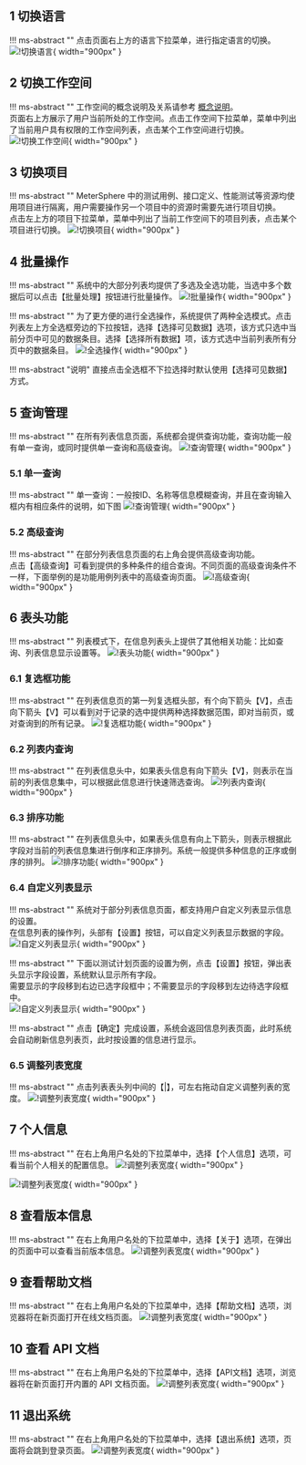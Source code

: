 ## 1 切换语言
!!! ms-abstract "" 
    点击页面右上方的语言下拉菜单，进行指定语言的切换。
![!切换语言](../img/general/切换语言.png){ width="900px" }

## 2 切换工作空间
!!! ms-abstract ""
    工作空间的概念说明及关系请参考 [概念说明](../system_arch.md#_4)。<br>
    页面右上方展示了用户当前所处的工作空间。点击工作空间下拉菜单，菜单中列出了当前用户具有权限的工作空间列表，点击某个工作空间进行切换。
![!切换工作空间](../img/general/切换工作空间.png){ width="900px" }

## 3 切换项目
!!! ms-abstract ""
    MeterSphere 中的测试用例、接口定义、性能测试等资源均使用项目进行隔离，用户需要操作另一个项目中的资源时需要先进行项目切换。<br>
    点击左上方的项目下拉菜单，菜单中列出了当前工作空间下的项目列表，点击某个项目进行切换。
![!切换项目](../img/general/切换项目.png){ width="900px" }

## 4 批量操作
!!! ms-abstract ""
    系统中的大部分列表均提供了多选及全选功能，当选中多个数据后可以点击【批量处理】按钮进行批量操作。
![!批量操作](../img/general/批量操作.png){ width="900px" }

!!! ms-abstract ""
    为了更方便的进行全选操作，系统提供了两种全选模式。点击列表左上方全选框旁边的下拉按钮，选择【选择可见数据】选项，该方式只选中当前分页中可见的数据条目。选择【选择所有数据】项，该方式选中当前列表所有分页中的数据条目。
![!全选操作](../img/general/全选操作.png){ width="900px" }

!!! ms-abstract "说明"
    直接点击全选框不下拉选择时默认使用【选择可见数据】方式。

## 5 查询管理
!!! ms-abstract ""
    在所有列表信息页面，系统都会提供查询功能，查询功能一般有单一查询，或同时提供单一查询和高级查询。
![!查询管理](../img/general/查询管理.png){ width="900px" }

### 5.1 单一查询
!!! ms-abstract ""
    单一查询：一般按ID、名称等信息模糊查询，并且在查询输入框内有相应条件的说明，如下图
![!查询管理](../img/general/单一查询.png){ width="900px" }

### 5.2 高级查询
!!! ms-abstract ""
    在部分列表信息页面的右上角会提供高级查询功能。<br>
    点击【高级查询】可看到提供的多种条件的组合查询。不同页面的高级查询条件不一样，下面举例的是功能用例列表中的高级查询页面。
![!高级查询](../img/general/高级查询2.png){ width="900px" }

## 6 表头功能
!!! ms-abstract ""
    列表模式下，在信息列表头上提供了其他相关功能：比如查询、列表信息显示设置等。
![!表头功能](../img/general/表头功能.png){ width="900px" }

### 6.1 复选框功能
!!! ms-abstract ""
    在列表信息页的第一列复选框头部，有个向下箭头【V】，点击向下箭头【V】可以看到对于记录的选中提供两种选择数据范围，即对当前页，或对查询到的所有记录。
![!复选框功能](../img/general/复选框功能.png){ width="900px" }

### 6.2 列表内查询
!!! ms-abstract ""
    在列表信息头中，如果表头信息有向下箭头【V】，则表示在当前的列表信息集中，可以根据此信息进行快速筛选查询。
![!列表内查询](../img/general/列表内查询1.png){ width="900px" }

### 6.3 排序功能
!!! ms-abstract ""
    在列表信息头中，如果表头信息有向上下箭头，则表示根据此字段对当前的列表信息集进行倒序和正序排列。系统一般提供多种信息的正序或倒序的排列。
![!排序功能](../img/general/排序功能.png){ width="900px" }

### 6.4 自定义列表显示
!!! ms-abstract ""
    系统对于部分列表信息页面，都支持用户自定义列表显示信息的设置。<br>
    在信息列表的操作列，头部有【设置】按钮，可以自定义列表显示数据的字段。
![!自定义列表显示](../img/general/自定义列表展示1.png){ width="900px" }

!!! ms-abstract ""
    下面以测试计划页面的设置为例，点击【设置】按钮，弹出表头显示字段设置，系统默认显示所有字段。<br>
    需要显示的字段移到右边已选字段框中；不需要显示的字段移到左边待选字段框中。<br>
![!自定义列表显示](../img/general/自定义列表展示2.png){ width="900px" }

!!! ms-abstract ""
    点击【确定】完成设置，系统会返回信息列表页面，此时系统会自动刷新信息列表页，此时按设置的信息进行显示。

### 6.5 调整列表宽度
!!! ms-abstract ""
    点击列表表头列中间的【|】，可左右拖动自定义调整列表的宽度。
![!调整列表宽度](../img/general/调整列表宽度.png){ width="900px" }

## 7 个人信息
!!! ms-abstract ""
    在右上角用户名处的下拉菜单中，选择【个人信息】选项，可看当前个人相关的配置信息。
![!调整列表宽度](../img/general/个人信息.png){ width="900px" }

![!调整列表宽度](../img/general/个人信息_1.png){ width="900px" }

## 8 查看版本信息
!!! ms-abstract ""
    在右上角用户名处的下拉菜单中，选择【关于】选项，在弹出的页面中可以查看当前版本信息。
![!调整列表宽度](../img/general/版本信息.png){ width="900px" }

## 9 查看帮助文档
!!! ms-abstract ""
    在右上角用户名处的下拉菜单中，选择【帮助文档】选项，浏览器将在新页面打开在线文档页面。
![!调整列表宽度](../img/general/帮助文档.png){ width="900px" }

## 10 查看 API 文档
!!! ms-abstract ""
    在右上角用户名处的下拉菜单中，选择【API文档】选项，浏览器将在新页面打开内置的 API 文档页面。
![!调整列表宽度](../img/general/API文档.png){ width="900px" }

## 11 退出系统
!!! ms-abstract ""
    在右上角用户名处的下拉菜单中，选择【退出系统】选项，页面将会跳到登录页面。
![!调整列表宽度](../img/general/退出系统.png){ width="900px" }